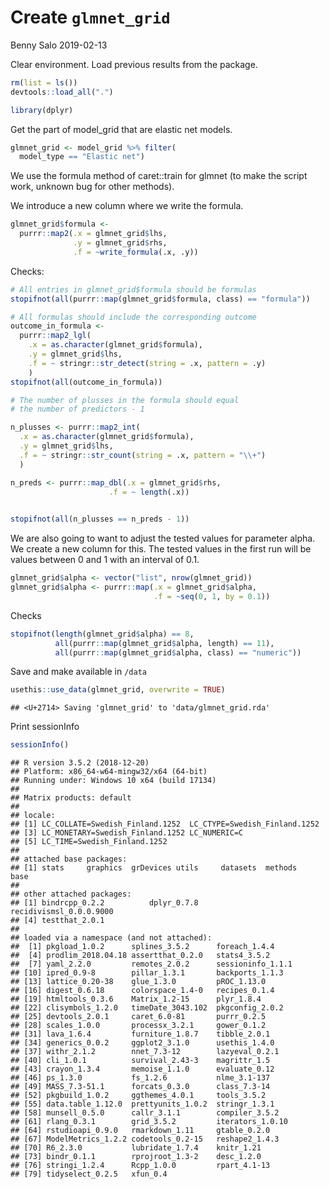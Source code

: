 Create `glmnet_grid`
================
Benny Salo
2019-02-13

Clear environment. Load previous results from the package.

``` r
rm(list = ls())
devtools::load_all(".")

library(dplyr)
```

Get the part of model\_grid that are elastic net models.

``` r
glmnet_grid <- model_grid %>% filter(
  model_type == "Elastic net")
```

We use the formula method of caret::train for glmnet (to make the script work, unknown bug for other methods).

We introduce a new column where we write the formula.

``` r
glmnet_grid$formula <- 
  purrr::map2(.x = glmnet_grid$lhs, 
              .y = glmnet_grid$rhs,
              .f = ~write_formula(.x, .y))
```

Checks:

``` r
# All entries in glmnet_grid$formula should be formulas
stopifnot(all(purrr::map(glmnet_grid$formula, class) == "formula"))

# All formulas should include the corresponding outcome
outcome_in_formula <-
  purrr::map2_lgl(
    .x = as.character(glmnet_grid$formula),
    .y = glmnet_grid$lhs,
    .f = ~ stringr::str_detect(string = .x, pattern = .y)
    )
stopifnot(all(outcome_in_formula))

# The number of plusses in the formula should equal 
# the number of predictors - 1

n_plusses <- purrr::map2_int(
  .x = as.character(glmnet_grid$formula),
  .y = glmnet_grid$lhs,
  .f = ~ stringr::str_count(string = .x, pattern = "\\+")
  ) 

n_preds <- purrr::map_dbl(.x = glmnet_grid$rhs,
                      .f = ~ length(.x))
                      

stopifnot(all(n_plusses == n_preds - 1))
```

We are also going to want to adjust the tested values for parameter alpha. We create a new column for this. The tested values in the first run will be values between 0 and 1 with an interval of 0.1.

``` r
glmnet_grid$alpha <- vector("list", nrow(glmnet_grid))
glmnet_grid$alpha <- purrr::map(.x = glmnet_grid$alpha, 
                                .f = ~seq(0, 1, by = 0.1))
```

Checks

``` r
stopifnot(length(glmnet_grid$alpha) == 8,
          all(purrr::map(glmnet_grid$alpha, length) == 11),
          all(purrr::map(glmnet_grid$alpha, class) == "numeric"))
```

Save and make available in `/data`

``` r
usethis::use_data(glmnet_grid, overwrite = TRUE)
```


    ## <U+2714> Saving 'glmnet_grid' to 'data/glmnet_grid.rda'

Print sessionInfo

``` r
sessionInfo()
```

    ## R version 3.5.2 (2018-12-20)
    ## Platform: x86_64-w64-mingw32/x64 (64-bit)
    ## Running under: Windows 10 x64 (build 17134)
    ## 
    ## Matrix products: default
    ## 
    ## locale:
    ## [1] LC_COLLATE=Swedish_Finland.1252  LC_CTYPE=Swedish_Finland.1252   
    ## [3] LC_MONETARY=Swedish_Finland.1252 LC_NUMERIC=C                    
    ## [5] LC_TIME=Swedish_Finland.1252    
    ## 
    ## attached base packages:
    ## [1] stats     graphics  grDevices utils     datasets  methods   base     
    ## 
    ## other attached packages:
    ## [1] bindrcpp_0.2.2          dplyr_0.7.8             recidivismsl_0.0.0.9000
    ## [4] testthat_2.0.1         
    ## 
    ## loaded via a namespace (and not attached):
    ##  [1] pkgload_1.0.2      splines_3.5.2      foreach_1.4.4     
    ##  [4] prodlim_2018.04.18 assertthat_0.2.0   stats4_3.5.2      
    ##  [7] yaml_2.2.0         remotes_2.0.2      sessioninfo_1.1.1 
    ## [10] ipred_0.9-8        pillar_1.3.1       backports_1.1.3   
    ## [13] lattice_0.20-38    glue_1.3.0         pROC_1.13.0       
    ## [16] digest_0.6.18      colorspace_1.4-0   recipes_0.1.4     
    ## [19] htmltools_0.3.6    Matrix_1.2-15      plyr_1.8.4        
    ## [22] clisymbols_1.2.0   timeDate_3043.102  pkgconfig_2.0.2   
    ## [25] devtools_2.0.1     caret_6.0-81       purrr_0.2.5       
    ## [28] scales_1.0.0       processx_3.2.1     gower_0.1.2       
    ## [31] lava_1.6.4         furniture_1.8.7    tibble_2.0.1      
    ## [34] generics_0.0.2     ggplot2_3.1.0      usethis_1.4.0     
    ## [37] withr_2.1.2        nnet_7.3-12        lazyeval_0.2.1    
    ## [40] cli_1.0.1          survival_2.43-3    magrittr_1.5      
    ## [43] crayon_1.3.4       memoise_1.1.0      evaluate_0.12     
    ## [46] ps_1.3.0           fs_1.2.6           nlme_3.1-137      
    ## [49] MASS_7.3-51.1      forcats_0.3.0      class_7.3-14      
    ## [52] pkgbuild_1.0.2     ggthemes_4.0.1     tools_3.5.2       
    ## [55] data.table_1.12.0  prettyunits_1.0.2  stringr_1.3.1     
    ## [58] munsell_0.5.0      callr_3.1.1        compiler_3.5.2    
    ## [61] rlang_0.3.1        grid_3.5.2         iterators_1.0.10  
    ## [64] rstudioapi_0.9.0   rmarkdown_1.11     gtable_0.2.0      
    ## [67] ModelMetrics_1.2.2 codetools_0.2-15   reshape2_1.4.3    
    ## [70] R6_2.3.0           lubridate_1.7.4    knitr_1.21        
    ## [73] bindr_0.1.1        rprojroot_1.3-2    desc_1.2.0        
    ## [76] stringi_1.2.4      Rcpp_1.0.0         rpart_4.1-13      
    ## [79] tidyselect_0.2.5   xfun_0.4
